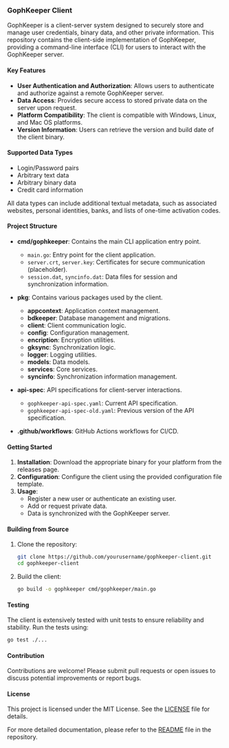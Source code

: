 ### GophKeeper Client

GophKeeper is a client-server system designed to securely store and manage user credentials, binary data, and other private information. This repository contains the client-side implementation of GophKeeper, providing a command-line interface (CLI) for users to interact with the GophKeeper server.

#### Key Features

- **User Authentication and Authorization**: Allows users to authenticate and authorize against a remote GophKeeper server.
- **Data Access**: Provides secure access to stored private data on the server upon request.
- **Platform Compatibility**: The client is compatible with Windows, Linux, and Mac OS platforms.
- **Version Information**: Users can retrieve the version and build date of the client binary.

#### Supported Data Types

- Login/Password pairs
- Arbitrary text data
- Arbitrary binary data
- Credit card information

All data types can include additional textual metadata, such as associated websites, personal identities, banks, and lists of one-time activation codes.

#### Project Structure

- **cmd/gophkeeper**: Contains the main CLI application entry point.
  - `main.go`: Entry point for the client application.
  - `server.crt`, `server.key`: Certificates for secure communication (placeholder).
  - `session.dat`, `syncinfo.dat`: Data files for session and synchronization information.
  
- **pkg**: Contains various packages used by the client.
  - **appcontext**: Application context management.
  - **bdkeeper**: Database management and migrations.
  - **client**: Client communication logic.
  - **config**: Configuration management.
  - **encription**: Encryption utilities.
  - **gksync**: Synchronization logic.
  - **logger**: Logging utilities.
  - **models**: Data models.
  - **services**: Core services.
  - **syncinfo**: Synchronization information management.
  
- **api-spec**: API specifications for client-server interactions.
  - `gophkeeper-api-spec.yaml`: Current API specification.
  - `gophkeeper-api-spec-old.yaml`: Previous version of the API specification.

- **.github/workflows**: GitHub Actions workflows for CI/CD.

#### Getting Started

1. **Installation**: Download the appropriate binary for your platform from the releases page.
2. **Configuration**: Configure the client using the provided configuration file template.
3. **Usage**:
   - Register a new user or authenticate an existing user.
   - Add or request private data.
   - Data is synchronized with the GophKeeper server.

#### Building from Source

1. Clone the repository:
   ```sh
   git clone https://github.com/yourusername/gophkeeper-client.git
   cd gophkeeper-client
   ```
2. Build the client:
   ```sh
   go build -o gophkeeper cmd/gophkeeper/main.go
   ```

#### Testing

The client is extensively tested with unit tests to ensure reliability and stability. Run the tests using:
```sh
go test ./...
```

#### Contribution

Contributions are welcome! Please submit pull requests or open issues to discuss potential improvements or report bugs.

#### License

This project is licensed under the MIT License. See the [LICENSE](LICENSE) file for details.

For more detailed documentation, please refer to the [README](README.md) file in the repository.
 